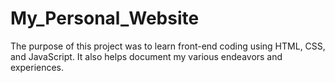 # My_Personal_Website

The purpose of this project was to learn front-end coding using HTML, CSS, and JavaScript. It also helps document my various endeavors and experiences. 
